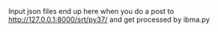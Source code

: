 Input json files end up here when you do a post to
http://127.0.0.1:8000/srt/py37/ and get processed by ibma.py
